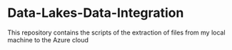 # Data-Lakes-Data-Integration
This repository contains the scripts of the extraction of files from my local machine to the Azure cloud
